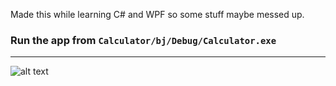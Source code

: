 Made this while learning C# and WPF so some stuff maybe messed up.
### Run the app from `Calculator/bj/Debug/Calculator.exe`
---
![alt text](https://raw.githubusercontent.com/RPXiO55/Calculator-C-GUI./master/Calculator/Imgs/ScreenShot.PNG)
